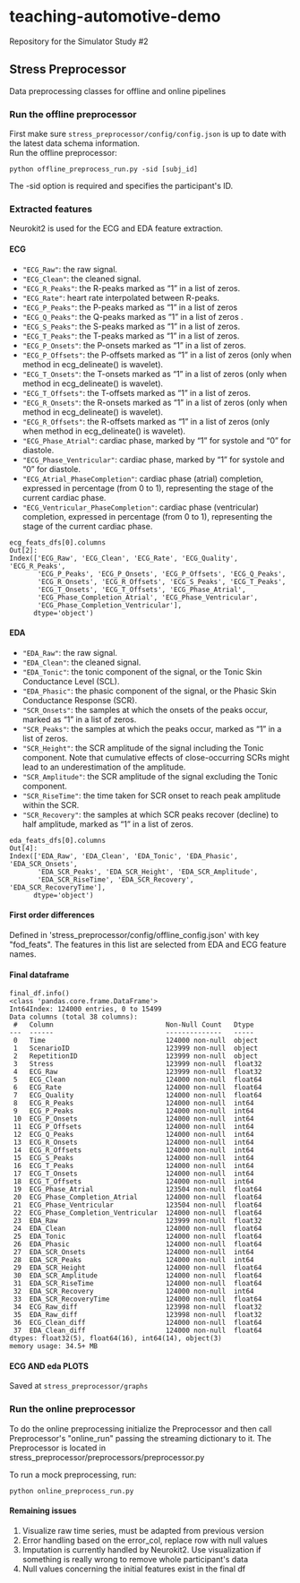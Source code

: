 # teaching-automotive-demo

Repository for the Simulator Study #2

## Stress Preprocessor

Data preprocessing classes for offline and online pipelines

### Run the offline preprocessor

First make sure `stress_preprocessor/config/config.json` is up to date with the latest data schema information.    
Run the offline preprocessor: 

```
python offline_preprocess_run.py -sid [subj_id]
```

The -sid option is required and specifies the participant's ID.


### Extracted features

Neurokit2 is used for the ECG and EDA feature extraction. 

#### ECG
- `"ECG_Raw"`: the raw signal.
- `"ECG_Clean"`: the cleaned signal.
- `"ECG_R_Peaks"`: the R-peaks marked as “1” in a list of zeros.
- `"ECG_Rate"`: heart rate interpolated between R-peaks.
- `"ECG_P_Peaks"`: the P-peaks marked as “1” in a list of zeros
- `"ECG_Q_Peaks"`: the Q-peaks marked as “1” in a list of zeros .
- `"ECG_S_Peaks"`: the S-peaks marked as “1” in a list of zeros.
- `"ECG_T_Peaks"`: the T-peaks marked as “1” in a list of zeros.
- `"ECG_P_Onsets"`: the P-onsets marked as “1” in a list of zeros.
- `"ECG_P_Offsets"`: the P-offsets marked as “1” in a list of zeros (only when method in ecg_delineate() is wavelet).
- `"ECG_T_Onsets"`: the T-onsets marked as “1” in a list of zeros (only when method in ecg_delineate() is wavelet).
- `"ECG_T_Offsets"`: the T-offsets marked as “1” in a list of zeros.
- `"ECG_R_Onsets"`: the R-onsets marked as “1” in a list of zeros (only when method in ecg_delineate() is wavelet).
- `"ECG_R_Offsets"`: the R-offsets marked as “1” in a list of zeros (only when method in ecg_delineate() is wavelet).
- `"ECG_Phase_Atrial"`: cardiac phase, marked by “1” for systole and “0” for diastole.
- `"ECG_Phase_Ventricular"`: cardiac phase, marked by “1” for systole and “0” for diastole.
- `"ECG_Atrial_PhaseCompletion"`: cardiac phase (atrial) completion, expressed in percentage (from 0 to 1), representing the stage of the current cardiac phase.
- `"ECG_Ventricular_PhaseCompletion"`: cardiac phase (ventricular) completion, expressed in percentage (from 0 to 1), representing the stage of the current cardiac phase.
```
ecg_feats_dfs[0].columns
Out[2]: 
Index(['ECG_Raw', 'ECG_Clean', 'ECG_Rate', 'ECG_Quality', 'ECG_R_Peaks',
       'ECG_P_Peaks', 'ECG_P_Onsets', 'ECG_P_Offsets', 'ECG_Q_Peaks',
       'ECG_R_Onsets', 'ECG_R_Offsets', 'ECG_S_Peaks', 'ECG_T_Peaks',
       'ECG_T_Onsets', 'ECG_T_Offsets', 'ECG_Phase_Atrial',
       'ECG_Phase_Completion_Atrial', 'ECG_Phase_Ventricular',
       'ECG_Phase_Completion_Ventricular'],
      dtype='object')
```
#### EDA
-    `"EDA_Raw"`: the raw signal.
-    `"EDA_Clean"`: the cleaned signal.
-    `"EDA_Tonic"`: the tonic component of the signal, or the Tonic Skin Conductance Level (SCL).
-    `"EDA_Phasic"`: the phasic component of the signal, or the Phasic Skin Conductance Response (SCR).
-    `"SCR_Onsets"`: the samples at which the onsets of the peaks occur, marked as “1” in a list of zeros.
-    `"SCR_Peaks"`: the samples at which the peaks occur, marked as “1” in a list of zeros.
-    `"SCR_Height"`: the SCR amplitude of the signal including the Tonic component. Note that cumulative effects of close-occurring SCRs might lead to an underestimation of the amplitude.
-    `"SCR_Amplitude"`: the SCR amplitude of the signal excluding the Tonic component.
-    `"SCR_RiseTime"`: the time taken for SCR onset to reach peak amplitude within the SCR.
-    `"SCR_Recovery"`: the samples at which SCR peaks recover (decline) to half amplitude, marked as “1” in a list of zeros.

```
eda_feats_dfs[0].columns
Out[4]: 
Index(['EDA_Raw', 'EDA_Clean', 'EDA_Tonic', 'EDA_Phasic', 'EDA_SCR_Onsets',
       'EDA_SCR_Peaks', 'EDA_SCR_Height', 'EDA_SCR_Amplitude',
       'EDA_SCR_RiseTime', 'EDA_SCR_Recovery', 'EDA_SCR_RecoveryTime'],
      dtype='object')
```
#### First order differences
Defined in 'stress_preprocessor/config/offline_config.json' with key "fod_feats". 
The features in this list are selected from EDA and ECG feature names. 

#### Final dataframe

```
final_df.info()
<class 'pandas.core.frame.DataFrame'>
Int64Index: 124000 entries, 0 to 15499
Data columns (total 38 columns):
 #   Column                            Non-Null Count   Dtype  
---  ------                            --------------   -----  
 0   Time                              124000 non-null  object 
 1   ScenarioID                        123999 non-null  object 
 2   RepetitionID                      123999 non-null  object 
 3   Stress                            123999 non-null  float32
 4   ECG_Raw                           123999 non-null  float32
 5   ECG_Clean                         124000 non-null  float64
 6   ECG_Rate                          124000 non-null  float64
 7   ECG_Quality                       124000 non-null  float64
 8   ECG_R_Peaks                       124000 non-null  int64  
 9   ECG_P_Peaks                       124000 non-null  int64  
 10  ECG_P_Onsets                      124000 non-null  int64  
 11  ECG_P_Offsets                     124000 non-null  int64  
 12  ECG_Q_Peaks                       124000 non-null  int64  
 13  ECG_R_Onsets                      124000 non-null  int64  
 14  ECG_R_Offsets                     124000 non-null  int64  
 15  ECG_S_Peaks                       124000 non-null  int64  
 16  ECG_T_Peaks                       124000 non-null  int64  
 17  ECG_T_Onsets                      124000 non-null  int64  
 18  ECG_T_Offsets                     124000 non-null  int64  
 19  ECG_Phase_Atrial                  123504 non-null  float64
 20  ECG_Phase_Completion_Atrial       124000 non-null  float64
 21  ECG_Phase_Ventricular             123504 non-null  float64
 22  ECG_Phase_Completion_Ventricular  124000 non-null  float64
 23  EDA_Raw                           123999 non-null  float32
 24  EDA_Clean                         124000 non-null  float64
 25  EDA_Tonic                         124000 non-null  float64
 26  EDA_Phasic                        124000 non-null  float64
 27  EDA_SCR_Onsets                    124000 non-null  int64  
 28  EDA_SCR_Peaks                     124000 non-null  int64  
 29  EDA_SCR_Height                    124000 non-null  float64
 30  EDA_SCR_Amplitude                 124000 non-null  float64
 31  EDA_SCR_RiseTime                  124000 non-null  float64
 32  EDA_SCR_Recovery                  124000 non-null  int64  
 33  EDA_SCR_RecoveryTime              124000 non-null  float64
 34  ECG_Raw_diff                      123998 non-null  float32
 35  EDA_Raw_diff                      123998 non-null  float32
 36  ECG_Clean_diff                    124000 non-null  float64
 37  EDA_Clean_diff                    124000 non-null  float64
dtypes: float32(5), float64(16), int64(14), object(3)
memory usage: 34.5+ MB
```

#### ECG AND eda PLOTS
Saved at `stress_preprocessor/graphs`

### Run the online preprocessor
To do the online preprocessing initialize the Preprocessor and then
call Preprocessor's "online_run" passing the streaming dictionary to it.
The Preprocessor is located in stress_preprocessor/preprocessors/preprocessor.py

To run a mock preprocessing, run:

`python online_preprocess_run.py`

#### Remaining issues
1. Visualize raw time series, must be adapted from previous version
2. Error handling based on the error_col, replace row with null values
3. Imputation is currently handled by Neurokit2. Use visualization if something is really wrong to remove whole participant's data
4. Null values concerning the initial features exist in the final df 
